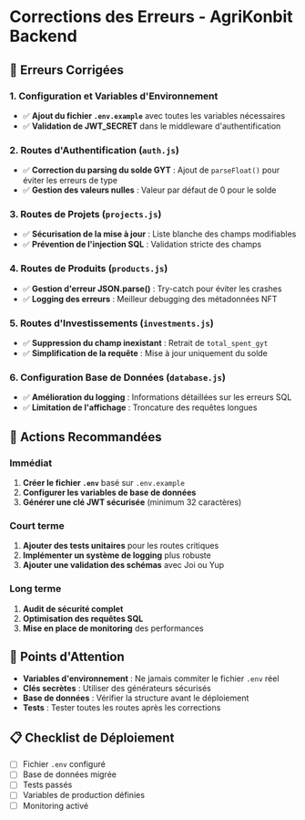 # Corrections des Erreurs - AgriKonbit Backend

## 🐛 Erreurs Corrigées

### 1. Configuration et Variables d'Environnement
- ✅ **Ajout du fichier `.env.example`** avec toutes les variables nécessaires
- ✅ **Validation de JWT_SECRET** dans le middleware d'authentification

### 2. Routes d'Authentification (`auth.js`)
- ✅ **Correction du parsing du solde GYT** : Ajout de `parseFloat()` pour éviter les erreurs de type
- ✅ **Gestion des valeurs nulles** : Valeur par défaut de 0 pour le solde

### 3. Routes de Projets (`projects.js`)
- ✅ **Sécurisation de la mise à jour** : Liste blanche des champs modifiables
- ✅ **Prévention de l'injection SQL** : Validation stricte des champs

### 4. Routes de Produits (`products.js`)
- ✅ **Gestion d'erreur JSON.parse()** : Try-catch pour éviter les crashes
- ✅ **Logging des erreurs** : Meilleur debugging des métadonnées NFT

### 5. Routes d'Investissements (`investments.js`)
- ✅ **Suppression du champ inexistant** : Retrait de `total_spent_gyt`
- ✅ **Simplification de la requête** : Mise à jour uniquement du solde

### 6. Configuration Base de Données (`database.js`)
- ✅ **Amélioration du logging** : Informations détaillées sur les erreurs SQL
- ✅ **Limitation de l'affichage** : Troncature des requêtes longues

## 🔧 Actions Recommandées

### Immédiat
1. **Créer le fichier `.env`** basé sur `.env.example`
2. **Configurer les variables de base de données**
3. **Générer une clé JWT sécurisée** (minimum 32 caractères)

### Court terme
1. **Ajouter des tests unitaires** pour les routes critiques
2. **Implémenter un système de logging** plus robuste
3. **Ajouter une validation des schémas** avec Joi ou Yup

### Long terme
1. **Audit de sécurité complet**
2. **Optimisation des requêtes SQL**
3. **Mise en place de monitoring** des performances

## 🚨 Points d'Attention

- **Variables d'environnement** : Ne jamais commiter le fichier `.env` réel
- **Clés secrètes** : Utiliser des générateurs sécurisés
- **Base de données** : Vérifier la structure avant le déploiement
- **Tests** : Tester toutes les routes après les corrections

## 📋 Checklist de Déploiement

- [ ] Fichier `.env` configuré
- [ ] Base de données migrée
- [ ] Tests passés
- [ ] Variables de production définies
- [ ] Monitoring activé
